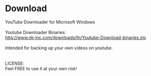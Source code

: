 # Download
YouTube Downloader for Microsoft Windows<br/>
<br/>
Youtube Downloader Binaries:<br/>
http://www.nk-inc.com/downloads/fn/Youtube-Download-binaries.zip
<br/><br/>
Intended for backing up your own videos on youtube.<br/>
<br/><br/>
LICENSE:<br/>
Feel FREE to use it at your own risk!<br/>
<br/>
<br/>
<br/>

